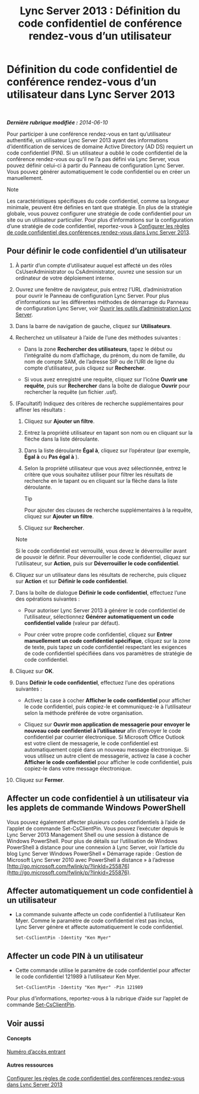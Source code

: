﻿---
title: 'Lync Server 2013 : Définition du code confidentiel de conférence rendez-vous d’un utilisateur'
TOCTitle: Définition du code confidentiel de conférence rendez-vous d’un utilisateur
ms:assetid: 4252b5a5-4267-4513-b18e-0253a8d66f72
ms:mtpsurl: https://technet.microsoft.com/fr-fr/library/Gg520985(v=OCS.15)
ms:contentKeyID: 49297033
ms.date: 05/20/2016
mtps_version: v=OCS.15
ms.translationtype: HT
---

# Définition du code confidentiel de conférence rendez-vous d’un utilisateur dans Lync Server 2013

 

_**Dernière rubrique modifiée :** 2014-06-10_

Pour participer à une conférence rendez-vous en tant qu’utilisateur authentifié, un utilisateur Lync Server 2013 ayant des informations d’identification de services de domaine Active Directory (AD DS) requiert un code confidentiel (PIN). Si un utilisateur a oublié le code confidentiel de la conférence rendez-vous ou qu’il ne l’a pas défini via Lync Server, vous pouvez définir celui-ci à partir du Panneau de configuration Lync Server. Vous pouvez générer automatiquement le code confidentiel ou en créer un manuellement.

> [!NOTE]  
> Les caractéristiques spécifiques du code confidentiel, comme sa longueur minimale, peuvent être définies en tant que stratégie. En plus de la stratégie globale, vous pouvez configurer une stratégie de code confidentiel pour un site ou un utilisateur particulier. Pour plus d’informations sur la configuration d’une stratégie de code confidentiel, reportez-vous à <a href="lync-server-2013-configure-dial-in-conferencing-personal-identification-number-pin-rules.md">Configurer les règles de code confidentiel des conférences rendez-vous dans Lync Server 2013</a>.

## Pour définir le code confidentiel d’un utilisateur

1.  À partir d’un compte d’utilisateur auquel est affecté un des rôles CsUserAdministrator ou CsAdministrator, ouvrez une session sur un ordinateur de votre déploiement interne.

2.  Ouvrez une fenêtre de navigateur, puis entrez l’URL d’administration pour ouvrir le Panneau de configuration Lync Server. Pour plus d’informations sur les différentes méthodes de démarrage du Panneau de configuration Lync Server, voir [Ouvrir les outils d’administration Lync Server](lync-server-2013-open-lync-server-administrative-tools.md).

3.  Dans la barre de navigation de gauche, cliquez sur **Utilisateurs**.

4.  Recherchez un utilisateur à l’aide de l’une des méthodes suivantes :
    
      - Dans la zone **Rechercher des utilisateurs**, tapez le début ou l’intégralité du nom d’affichage, du prénom, du nom de famille, du nom de compte SAM, de l’adresse SIP ou de l’URI de ligne du compte d’utilisateur, puis cliquez sur **Rechercher**.
    
      - Si vous avez enregistré une requête, cliquez sur l’icône **Ouvrir une requête**, puis sur **Rechercher** dans la boîte de dialogue **Ouvrir** pour rechercher la requête (un fichier .usf).

5.  (Facultatif) Indiquez des critères de recherche supplémentaires pour affiner les résultats :
    
    1.  Cliquez sur **Ajouter un filtre**.
    
    2.  Entrez la propriété utilisateur en tapant son nom ou en cliquant sur la flèche dans la liste déroulante.
    
    3.  Dans la liste déroulante **Égal à**, cliquez sur l’opérateur (par exemple, **Égal à** ou **Pas égal à** ).
    
    4.  Selon la propriété utilisateur que vous avez sélectionnée, entrez le critère que vous souhaitez utiliser pour filtrer les résultats de recherche en le tapant ou en cliquant sur la flèche dans la liste déroulante.
        
        > [!TIP]  
        > Pour ajouter des clauses de recherche supplémentaires à la requête, cliquez sur <strong>Ajouter un filtre</strong>.    
    5.  Cliquez sur **Rechercher**.
    
    > [!NOTE]  
    > Si le code confidentiel est verrouillé, vous devez le déverrouiller avant de pouvoir le définir. Pour déverrouiller le code confidentiel, cliquez sur l’utilisateur, sur <strong>Action</strong>, puis sur <strong>Déverrouiller le code confidentiel</strong>.

6.  Cliquez sur un utilisateur dans les résultats de recherche, puis cliquez sur **Action** et sur **Définir le code confidentiel**.

7.  Dans la boîte de dialogue **Définir le code confidentiel**, effectuez l’une des opérations suivantes :
    
      - Pour autoriser Lync Server 2013 à générer le code confidentiel de l’utilisateur, sélectionnez **Générer automatiquement un code confidentiel valide** (valeur par défaut).
    
      - Pour créer votre propre code confidentiel, cliquez sur **Entrer manuellement un code confidentiel spécifique**, cliquez sur la zone de texte, puis tapez un code confidentiel respectant les exigences de code confidentiel spécifiées dans vos paramètres de stratégie de code confidentiel.

8.  Cliquez sur **OK**.

9.  Dans **Définir le code confidentiel**, effectuez l’une des opérations suivantes :
    
      - Activez la case à cocher **Afficher le code confidentiel** pour afficher le code confidentiel, puis copiez-le et communiquez-le à l’utilisateur selon la méthode préférée de votre organisation.
    
      - Cliquez sur **Ouvrir mon application de messagerie pour envoyer le nouveau code confidentiel à l’utilisateur** afin d’envoyer le code confidentiel par courrier électronique. Si Microsoft Office Outlook est votre client de messagerie, le code confidentiel est automatiquement copié dans un nouveau message électronique. Si vous utilisez un autre client de messagerie, activez la case à cocher **Afficher le code confidentiel** pour afficher le code confidentiel, puis copiez-le dans votre message électronique.

10. Cliquez sur **Fermer**.

## Affecter un code confidentiel à un utilisateur via les applets de commande Windows PowerShell

Vous pouvez également affecter plusieurs codes confidentiels à l’aide de l’applet de commande Set-CsClientPin. Vous pouvez l’exécuter depuis le Lync Server 2013 Management Shell ou une session à distance de Windows PowerShell. Pour plus de détails sur l’utilisation de Windows PowerShell à distance pour une connexion à Lync Server, voir l’article du blog Lync Server Windows PowerShell « Démarrage rapide : Gestion de Microsoft Lync Server 2010 avec PowerShell à distance » à l’adresse [http://go.microsoft.com/fwlink/p/?linkId=255876](http://go.microsoft.com/fwlink/p/?linkid=255876).

## Affecter automatiquement un code confidentiel à un utilisateur

  - La commande suivante affecte un code confidentiel à l’utilisateur Ken Myer. Comme le paramètre de code confidentiel n’est pas inclus, Lync Server génère et affecte automatiquement le code confidentiel.
    
        Set-CsClientPin -Identity "Ken Myer" 

## Affecter un code PIN à un utilisateur

  - Cette commande utilise le paramètre de code confidentiel pour affecter le code confidentiel 121989 à l’utilisateur Ken Myer.
    
        Set-CsClientPin -Identity "Ken Myer" -Pin 121989

Pour plus d’informations, reportez-vous à la rubrique d’aide sur l’applet de commande [Set-CsClientPin](https://docs.microsoft.com/en-us/powershell/module/skype/Set-CsClientPin).

## Voir aussi

#### Concepts

[Numéro d’accès entrant](https://technet.microsoft.com/fr-fr/library/gg133674\(v=ocs.15\))  

#### Autres ressources

[Configurer les règles de code confidentiel des conférences rendez-vous dans Lync Server 2013](lync-server-2013-configure-dial-in-conferencing-personal-identification-number-pin-rules.md)

